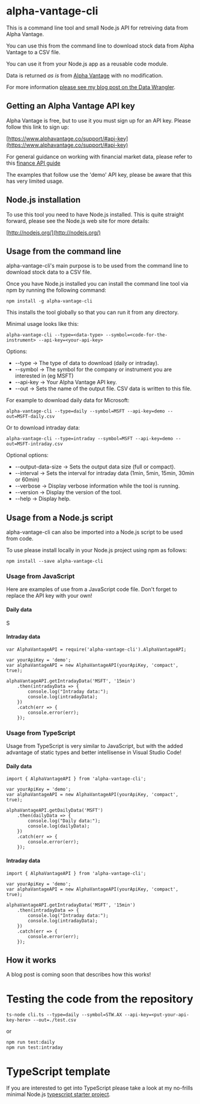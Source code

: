 # alpha-vantage-cli

This is a command line tool and small Node.js API for retreiving data from Alpha Vantage.

You can use this from the command line to download stock data from Alpha Vantage to a CSV file.

You can use it from your Node.js app as a reusable code module.

Data is returned *as is* from [Alpha Vantage](https://www.alphavantage.co/) with no modification.

For more information [please see my blog post on the Data Wrangler](http://www.the-data-wrangler.com/acquiring-stock-market-data-from-alpha-vantage/).

## Getting an Alpha Vantage API key

Alpha Vantage is free, but to use it you must sign up for an API key. Please follow this link to sign up:

[https://www.alphavantage.co/support/#api-key](https://www.alphavantage.co/support/#api-key)

For general guidance on working with financial market data, please refer to this [finance API guide](https://medium.com/@patrick.collins_58673/stock-api-landscape-5c6e054ee631)

The examples that follow use the 'demo' API key, please be aware that this has very limited usage.

## Node.js installation

To use this tool you need to have Node.js installed. This is quite straight forward, please see the Node.js web site for more details:

[http://nodejs.org/](http://nodejs.org/)

## Usage from the command line

alpha-vantage-cli's main purpose is to be used from the command line to download stock data to a CSV file.

Once you have Node.js installed you can install the command line tool via npm by running the following command: 

    npm install -g alpha-vantage-cli

This installs the tool globally so that you can run it from any directory.

Minimal usage looks like this:

    alpha-vantage-cli --type=<data-type> --symbol=<code-for-the-instrument> --api-key=<your-api-key> 

Options:

- --type -> The type of data to download (daily or intraday).
- --symbol -> The symbol for the company or instrument you are interested in (eg MSFT)
- --api-key -> Your Alpha Vantage API key.
- --out -> Sets the name of the output file. CSV data is written to this file.

For example to download daily data for Microsoft:

    alpha-vantage-cli --type=daily --symbol=MSFT --api-key=demo --out=MSFT-daily.csv

Or to download intraday data: 

    alpha-vantage-cli --type=intraday --symbol=MSFT --api-key=demo --out=MSFT-intraday.csv

Optional options:

- --output-data-size -> Sets the output data size (full or compact).
- --interval -> Sets the interval for intraday data (1min, 5min, 15min, 30min or 60min)
- --verbose -> Display verbose information while the tool is running.
- --version -> Display the version of the tool.
- --help -> Display help.

## Usage from a Node.js script

alpha-vantage-cli can also be imported into a Node.js script to be used from code.

To use please install locally in your Node.js project using npm as follows:

    npm install --save alpha-vantage-cli

### Usage from JavaScript

Here are examples of use from a JavaScript code file. Don't forget to replace the API key with your own!

#### Daily data

S
#### Intraday data

    var AlphaVantageAPI = require('alpha-vantage-cli').AlphaVantageAPI;

    var yourApiKey = 'demo';
    var alphaVantageAPI = new AlphaVantageAPI(yourApiKey, 'compact', true);

    alphaVantageAPI.getIntradayData('MSFT', '15min')
        .then(intradayData => {
            console.log("Intraday data:");
            console.log(intradayData);
        })
        .catch(err => {
            console.error(err);
        });

### Usage from TypeScript

Usage from TypeScript is very similar to JavaScript, but with the added advantage of static types and better intellisense in Visual Studio Code!

#### Daily data

    import { AlphaVantageAPI } from 'alpha-vantage-cli';

    var yourApiKey = 'demo';
    var alphaVantageAPI = new AlphaVantageAPI(yourApiKey, 'compact', true);

    alphaVantageAPI.getDailyData('MSFT')
        .then(dailyData => {
            console.log("Daily data:");
            console.log(dailyData);
        })
        .catch(err => {
            console.error(err);
        });

#### Intraday data

    import { AlphaVantageAPI } from 'alpha-vantage-cli';

    var yourApiKey = 'demo';
    var alphaVantageAPI = new AlphaVantageAPI(yourApiKey, 'compact', true);

    alphaVantageAPI.getIntradayData('MSFT', '15min')
        .then(intradayData => {
            console.log("Intraday data:");
            console.log(intradayData);
        })
        .catch(err => {
            console.error(err);
        });

## How it works

A blog post is coming soon that describes how this works!

# Testing the code from the repository

    ts-node cli.ts --type=daily --symbol=STW.AX --api-key=<put-your-api-key-here> --out=./test.csv

or 

    npm run test:daily
    npm run test:intraday

# TypeScript template

If you are interested to get into TypeScript please take a look at my no-frills minimal Node.js [typescript starter project](https://github.com/ashleydavis/typescript-template).
